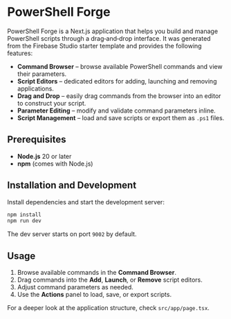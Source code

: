 # PowerShell Forge

PowerShell Forge is a Next.js application that helps you build and manage PowerShell scripts through a drag‑and‑drop interface. It was generated from the Firebase Studio starter template and provides the following features:

- **Command Browser** – browse available PowerShell commands and view their parameters.
- **Script Editors** – dedicated editors for adding, launching and removing applications.
- **Drag and Drop** – easily drag commands from the browser into an editor to construct your script.
- **Parameter Editing** – modify and validate command parameters inline.
- **Script Management** – load and save scripts or export them as `.ps1` files.

## Prerequisites

- **Node.js** 20 or later
- **npm** (comes with Node.js)

## Installation and Development

Install dependencies and start the development server:

```bash
npm install
npm run dev
```

The dev server starts on port `9002` by default.

## Usage

1. Browse available commands in the **Command Browser**.
2. Drag commands into the **Add**, **Launch**, or **Remove** script editors.
3. Adjust command parameters as needed.
4. Use the **Actions** panel to load, save, or export scripts.

For a deeper look at the application structure, check `src/app/page.tsx`.

